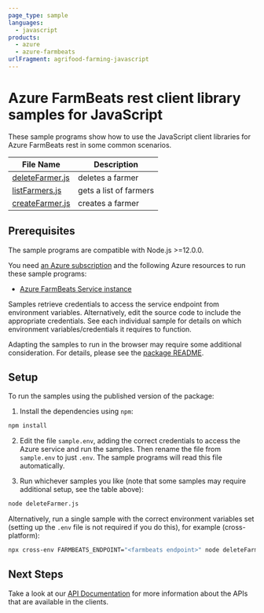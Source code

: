 ```yaml
---
page_type: sample
languages:
  - javascript
products:
  - azure
  - azure-farmbeats
urlFragment: agrifood-farming-javascript
---
```


# Azure FarmBeats rest client library samples for JavaScript

These sample programs show how to use the JavaScript client libraries for Azure FarmBeats rest in some common scenarios.

| **File Name**                   | **Description**        |
| ------------------------------- | ---------------------- |
| [deleteFarmer.js][deletefarmer] | deletes a farmer       |
| [listFarmers.js][listfarmers]   | gets a list of farmers |
| [createFarmer.js][createfarmer] | creates a farmer       |

## Prerequisites

The sample programs are compatible with Node.js >=12.0.0.

You need [an Azure subscription][freesub] and the following Azure resources to run these sample programs:

- [Azure FarmBeats Service instance][createinstance_azurefarmbeatsserviceinstance]

Samples retrieve credentials to access the service endpoint from environment variables. Alternatively, edit the source code to include the appropriate credentials. See each individual sample for details on which environment variables/credentials it requires to function.

Adapting the samples to run in the browser may require some additional consideration. For details, please see the [package README][package].

## Setup

To run the samples using the published version of the package:

1. Install the dependencies using `npm`:

```bash
npm install
```

2. Edit the file `sample.env`, adding the correct credentials to access the Azure service and run the samples. Then rename the file from `sample.env` to just `.env`. The sample programs will read this file automatically.

3. Run whichever samples you like (note that some samples may require additional setup, see the table above):

```bash
node deleteFarmer.js
```

Alternatively, run a single sample with the correct environment variables set (setting up the `.env` file is not required if you do this), for example (cross-platform):

```bash
npx cross-env FARMBEATS_ENDPOINT="<farmbeats endpoint>" node deleteFarmer.js
```

## Next Steps

Take a look at our [API Documentation][apiref] for more information about the APIs that are available in the clients.

[deletefarmer]: https://github.com/Azure/azure-sdk-for-js/blob/main/sdk/agrifood/agrifood-farming-rest/samples/v1/javascript/deleteFarmer.js
[listfarmers]: https://github.com/Azure/azure-sdk-for-js/blob/main/sdk/agrifood/agrifood-farming-rest/samples/v1/javascript/listFarmers.js
[createfarmer]: https://github.com/Azure/azure-sdk-for-js/blob/main/sdk/agrifood/agrifood-farming-rest/samples/v1/javascript/createFarmer.js
[apiref]: https://docs.microsoft.com/javascript
[freesub]: https://azure.microsoft.com/free/
[createinstance_azurefarmbeatsserviceinstance]: https://docs.microsoft.com/azure/industry/agriculture/install-azure-farmbeats
[package]: https://github.com/Azure/azure-sdk-for-js/tree/main/sdk/agrifood/agrifood-farming-rest/README.md
